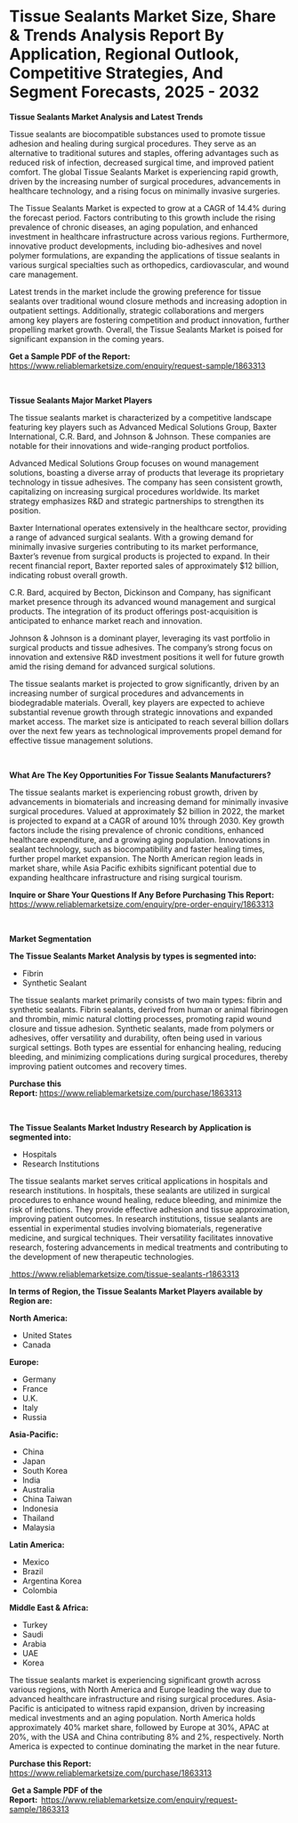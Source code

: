 <p><h1>Tissue Sealants Market Size, Share & Trends Analysis Report By Application, Regional Outlook, Competitive Strategies, And Segment Forecasts, 2025 - 2032</h1></p><p><strong>Tissue Sealants Market Analysis and Latest Trends</strong></p>
<p><p>Tissue sealants are biocompatible substances used to promote tissue adhesion and healing during surgical procedures. They serve as an alternative to traditional sutures and staples, offering advantages such as reduced risk of infection, decreased surgical time, and improved patient comfort. The global Tissue Sealants Market is experiencing rapid growth, driven by the increasing number of surgical procedures, advancements in healthcare technology, and a rising focus on minimally invasive surgeries.</p><p>The Tissue Sealants Market is expected to grow at a CAGR of 14.4% during the forecast period. Factors contributing to this growth include the rising prevalence of chronic diseases, an aging population, and enhanced investment in healthcare infrastructure across various regions. Furthermore, innovative product developments, including bio-adhesives and novel polymer formulations, are expanding the applications of tissue sealants in various surgical specialties such as orthopedics, cardiovascular, and wound care management.</p><p>Latest trends in the market include the growing preference for tissue sealants over traditional wound closure methods and increasing adoption in outpatient settings. Additionally, strategic collaborations and mergers among key players are fostering competition and product innovation, further propelling market growth. Overall, the Tissue Sealants Market is poised for significant expansion in the coming years.</p></p>
<p><strong>Get a Sample PDF of the Report:&nbsp;</strong> <a href="https://www.reliablemarketsize.com/enquiry/request-sample/1863313?utm_campaign=2933&utm_medium=2&utm_source=Github&utm_content=ia&utm_term=19042025&utm_id=tissue-sealants">https://www.reliablemarketsize.com/enquiry/request-sample/1863313</a></p>
<p>&nbsp;</p>
<p><strong>Tissue Sealants Major Market Players</strong></p>
<p><p>The tissue sealants market is characterized by a competitive landscape featuring key players such as Advanced Medical Solutions Group, Baxter International, C.R. Bard, and Johnson & Johnson. These companies are notable for their innovations and wide-ranging product portfolios.</p><p>Advanced Medical Solutions Group focuses on wound management solutions, boasting a diverse array of products that leverage its proprietary technology in tissue adhesives. The company has seen consistent growth, capitalizing on increasing surgical procedures worldwide. Its market strategy emphasizes R&D and strategic partnerships to strengthen its position.</p><p>Baxter International operates extensively in the healthcare sector, providing a range of advanced surgical sealants. With a growing demand for minimally invasive surgeries contributing to its market performance, Baxter’s revenue from surgical products is projected to expand. In their recent financial report, Baxter reported sales of approximately $12 billion, indicating robust overall growth.</p><p>C.R. Bard, acquired by Becton, Dickinson and Company, has significant market presence through its advanced wound management and surgical products. The integration of its product offerings post-acquisition is anticipated to enhance market reach and innovation. </p><p>Johnson & Johnson is a dominant player, leveraging its vast portfolio in surgical products and tissue adhesives. The company’s strong focus on innovation and extensive R&D investment positions it well for future growth amid the rising demand for advanced surgical solutions.</p><p>The tissue sealants market is projected to grow significantly, driven by an increasing number of surgical procedures and advancements in biodegradable materials. Overall, key players are expected to achieve substantial revenue growth through strategic innovations and expanded market access. The market size is anticipated to reach several billion dollars over the next few years as technological improvements propel demand for effective tissue management solutions.</p></p>
<p>&nbsp;</p>
<p><strong>What Are The Key Opportunities For Tissue Sealants Manufacturers?</strong></p>
<p><p>The tissue sealants market is experiencing robust growth, driven by advancements in biomaterials and increasing demand for minimally invasive surgical procedures. Valued at approximately $2 billion in 2022, the market is projected to expand at a CAGR of around 10% through 2030. Key growth factors include the rising prevalence of chronic conditions, enhanced healthcare expenditure, and a growing aging population. Innovations in sealant technology, such as biocompatibility and faster healing times, further propel market expansion. The North American region leads in market share, while Asia Pacific exhibits significant potential due to expanding healthcare infrastructure and rising surgical tourism.</p></p>
<p><strong>Inquire or Share Your Questions If Any Before Purchasing This Report:</strong> <a href="https://www.reliablemarketsize.com/enquiry/pre-order-enquiry/1863313?utm_campaign=2933&utm_medium=2&utm_source=Github&utm_content=ia&utm_term=19042025&utm_id=tissue-sealants">https://www.reliablemarketsize.com/enquiry/pre-order-enquiry/1863313</a></p>
<p>&nbsp;</p>
<p><strong>Market Segmentation</strong></p>
<p><strong>The Tissue Sealants Market Analysis by types is segmented into:</strong></p>
<p><ul><li>Fibrin</li><li>Synthetic Sealant</li></ul></p>
<p><p>The tissue sealants market primarily consists of two main types: fibrin and synthetic sealants. Fibrin sealants, derived from human or animal fibrinogen and thrombin, mimic natural clotting processes, promoting rapid wound closure and tissue adhesion. Synthetic sealants, made from polymers or adhesives, offer versatility and durability, often being used in various surgical settings. Both types are essential for enhancing healing, reducing bleeding, and minimizing complications during surgical procedures, thereby improving patient outcomes and recovery times.</p></p>
<p><strong>Purchase this Report:&nbsp;</strong><a href="https://www.reliablemarketsize.com/purchase/1863313?utm_campaign=2933&utm_medium=2&utm_source=Github&utm_content=ia&utm_term=19042025&utm_id=tissue-sealants">https://www.reliablemarketsize.com/purchase/1863313</a></p>
<p>&nbsp;</p>
<p><strong>The Tissue Sealants Market Industry Research by Application is segmented into:</strong></p>
<p><ul><li>Hospitals</li><li>Research Institutions</li></ul></p>
<p><p>The tissue sealants market serves critical applications in hospitals and research institutions. In hospitals, these sealants are utilized in surgical procedures to enhance wound healing, reduce bleeding, and minimize the risk of infections. They provide effective adhesion and tissue approximation, improving patient outcomes. In research institutions, tissue sealants are essential in experimental studies involving biomaterials, regenerative medicine, and surgical techniques. Their versatility facilitates innovative research, fostering advancements in medical treatments and contributing to the development of new therapeutic technologies.</p></p>
<p><a href="https://www.reliablemarketsize.com/tissue-sealants-r1863313?utm_campaign=2933&utm_medium=2&utm_source=Github&utm_content=ia&utm_term=19042025&utm_id=tissue-sealants">&nbsp;https://www.reliablemarketsize.com/tissue-sealants-r1863313</a></p>
<p><strong>In terms of Region, the Tissue Sealants Market Players available by Region are:</strong></p>
<p>
    <p> <strong> North America: </strong>
        <ul>
            <li>United States</li>
            <li>Canada</li>
        </ul>
        </p> 
    <p> <strong> Europe: </strong>
        <ul>
            <li>Germany</li>
            <li>France</li>
            <li>U.K.</li>
            <li>Italy</li>
            <li>Russia</li>
        </ul>
        </p> 
    <p> <strong> Asia-Pacific: </strong>
        <ul>
            <li>China</li>
            <li>Japan</li>
            <li>South Korea</li>
            <li>India</li>
            <li>Australia</li>
            <li>China Taiwan</li>
            <li>Indonesia</li>
            <li>Thailand</li>
            <li>Malaysia</li>
        </ul>
        </p> 
    <p> <strong> Latin America: </strong>
        <ul>
            <li>Mexico</li>
            <li>Brazil</li>
            <li>Argentina Korea</li>
            <li>Colombia</li>
        </ul>
        </p> 
    <p> <strong> Middle East & Africa: </strong>
        <ul>
            <li>Turkey</li>
            <li>Saudi</li>
            <li>Arabia</li>
            <li>UAE</li>
            <li>Korea</li>
        </ul>
    </p>
    </p>
<p><p>The tissue sealants market is experiencing significant growth across various regions, with North America and Europe leading the way due to advanced healthcare infrastructure and rising surgical procedures. Asia-Pacific is anticipated to witness rapid expansion, driven by increasing medical investments and an aging population. North America holds approximately 40% market share, followed by Europe at 30%, APAC at 20%, with the USA and China contributing 8% and 2%, respectively. North America is expected to continue dominating the market in the near future.</p></p>
<p><strong>Purchase this Report: </strong><a href="https://www.reliablemarketsize.com/purchase/1863313?utm_campaign=2933&utm_medium=2&utm_source=Github&utm_content=ia&utm_term=19042025&utm_id=tissue-sealants">https://www.reliablemarketsize.com/purchase/1863313</a></p>
<p>&nbsp;<strong>Get a Sample PDF of the Report:&nbsp;&nbsp;</strong><a href="https://www.reliablemarketsize.com/enquiry/request-sample/1863313?utm_campaign=2933&utm_medium=2&utm_source=Github&utm_content=ia&utm_term=19042025&utm_id=tissue-sealants">https://www.reliablemarketsize.com/enquiry/request-sample/1863313</a></p>
<p><strong></strong></p>
<p><p></p><p></p><p></p></p>